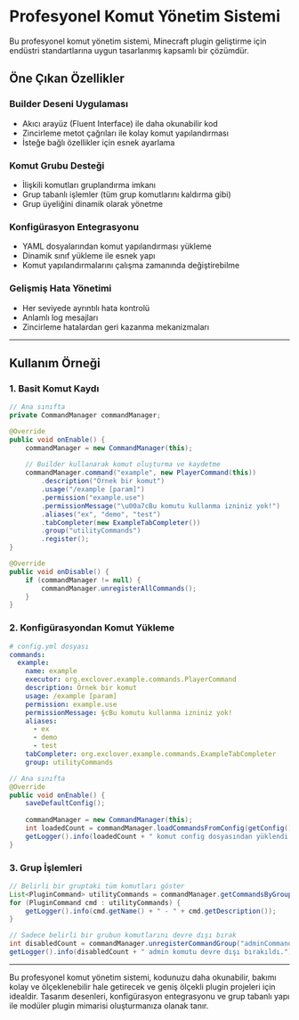 # Profesyonel Komut Yönetim Sistemi

Bu profesyonel komut yönetim sistemi, Minecraft plugin geliştirme için endüstri standartlarına uygun tasarlanmış kapsamlı bir çözümdür. 

## Öne Çıkan Özellikler

### Builder Deseni Uygulaması
- Akıcı arayüz (Fluent Interface) ile daha okunabilir kod
- Zincirleme metot çağrıları ile kolay komut yapılandırması
- İsteğe bağlı özellikler için esnek ayarlama

### Komut Grubu Desteği
- İlişkili komutları gruplandırma imkanı
- Grup tabanlı işlemler (tüm grup komutlarını kaldırma gibi)
- Grup üyeliğini dinamik olarak yönetme

### Konfigürasyon Entegrasyonu
- YAML dosyalarından komut yapılandırması yükleme
- Dinamik sınıf yükleme ile esnek yapı
- Komut yapılandırmalarını çalışma zamanında değiştirebilme

### Gelişmiş Hata Yönetimi
- Her seviyede ayrıntılı hata kontrolü
- Anlamlı log mesajları
- Zincirleme hatalardan geri kazanma mekanizmaları

---

## Kullanım Örneği

### 1. Basit Komut Kaydı
```java
// Ana sınıfta
private CommandManager commandManager;

@Override
public void onEnable() {
    commandManager = new CommandManager(this);
    
    // Builder kullanarak komut oluşturma ve kaydetme
    commandManager.command("example", new PlayerCommand(this))
        .description("Örnek bir komut")
        .usage("/example [param]")
        .permission("example.use")
        .permissionMessage("\u00a7cBu komutu kullanma izniniz yok!")
        .aliases("ex", "demo", "test")
        .tabCompleter(new ExampleTabCompleter())
        .group("utilityCommands")
        .register();
}

@Override
public void onDisable() {
    if (commandManager != null) {
        commandManager.unregisterAllCommands();
    }
}
```

### 2. Konfigürasyondan Komut Yükleme
```yaml
# config.yml dosyası
commands:
  example:
    name: example
    executor: org.exclover.example.commands.PlayerCommand
    description: Örnek bir komut
    usage: /example [param]
    permission: example.use
    permissionMessage: §cBu komutu kullanma izniniz yok!
    aliases:
      - ex
      - demo
      - test
    tabCompleter: org.exclover.example.commands.ExampleTabCompleter
    group: utilityCommands
```
```java
// Ana sınıfta
@Override
public void onEnable() {
    saveDefaultConfig();
    
    commandManager = new CommandManager(this);
    int loadedCount = commandManager.loadCommandsFromConfig(getConfig().getConfigurationSection("commands"));
    getLogger().info(loadedCount + " komut config dosyasından yüklendi.");
}
```

### 3. Grup İşlemleri
```java
// Belirli bir gruptaki tüm komutları göster
List<PluginCommand> utilityCommands = commandManager.getCommandsByGroup("utilityCommands");
for (PluginCommand cmd : utilityCommands) {
    getLogger().info(cmd.getName() + " - " + cmd.getDescription());
}

// Sadece belirli bir grubun komutlarını devre dışı bırak
int disabledCount = commandManager.unregisterCommandGroup("adminCommands");
getLogger().info(disabledCount + " admin komutu devre dışı bırakıldı.");
```

---

Bu profesyonel komut yönetim sistemi, kodunuzu daha okunabilir, bakımı kolay ve ölçeklenebilir hale getirecek ve geniş ölçekli plugin projeleri için idealdir. 
Tasarım desenleri, konfigürasyon entegrasyonu ve grup tabanlı yapı ile modüler plugin mimarisi oluşturmanıza olanak tanır.

